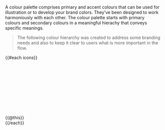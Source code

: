 A colour palette comprises primary and accent colours that can be used for illustration or to develop your brand colors. They’ve been designed to work harmoniously with each other. The colour palette starts with primary colours and secondary colours in a meaningful hierachy that conveys specific meanings.

> The following colour hierarchy was created to address some branding needs and also to keep it clear to users what is more important in the flow.

<div class="icons">
    {{#each icons}}
    <div class="icons__item">
        <figure class="icons__icon">
            <svg xmlns="http://www.w3.org/2000/svg" class="ys-icon">
                <use xlink:href="/assets/svg/sprite/icon-set.svg#ys-icon-set-{{@this}}"></use>
            </svg>
        </figure>
                <figcaption class="icons__name">{{@this}}</figcaption>
                </div>
    {{/each}}
</div>
